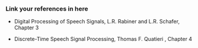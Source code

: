 ### Link your references in here


- Digital Processing of Speech Signals, L.R. Rabiner and L.R. Schafer, Chapter 3

- Discrete-Time Speech Signal Processing, Thomas F. Quatieri , Chapter 4

